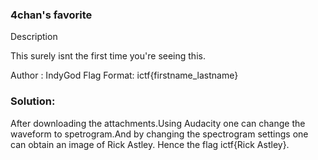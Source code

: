 
### 4chan's favorite
Description

This surely isnt the first time you're seeing this.

Author : IndyGod
Flag Format:
ictf{firstname_lastname}

### Solution:
After downloading the attachments.Using Audacity one can change the waveform to spetrogram.And by changing the spectrogram settings one can obtain an image of Rick Astley.
Hence the flag ictf{Rick Astley}.
